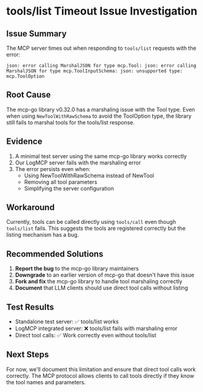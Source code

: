 # tools/list Timeout Issue Investigation

## Issue Summary
The MCP server times out when responding to `tools/list` requests with the error:
```
json: error calling MarshalJSON for type mcp.Tool: json: error calling MarshalJSON for type mcp.ToolInputSchema: json: unsupported type: mcp.ToolOption
```

## Root Cause
The mcp-go library v0.32.0 has a marshaling issue with the Tool type. Even when using `NewToolWithRawSchema` to avoid the ToolOption type, the library still fails to marshal tools for the tools/list response.

## Evidence
1. A minimal test server using the same mcp-go library works correctly
2. Our LogMCP server fails with the marshaling error
3. The error persists even when:
   - Using NewToolWithRawSchema instead of NewTool
   - Removing all tool parameters
   - Simplifying the server configuration

## Workaround
Currently, tools can be called directly using `tools/call` even though `tools/list` fails. This suggests the tools are registered correctly but the listing mechanism has a bug.

## Recommended Solutions
1. **Report the bug** to the mcp-go library maintainers
2. **Downgrade** to an earlier version of mcp-go that doesn't have this issue
3. **Fork and fix** the mcp-go library to handle tool marshaling correctly
4. **Document** that LLM clients should use direct tool calls without listing

## Test Results
- Standalone test server: ✅ tools/list works
- LogMCP integrated server: ❌ tools/list fails with marshaling error
- Direct tool calls: ✅ Work correctly even without tools/list

## Next Steps
For now, we'll document this limitation and ensure that direct tool calls work correctly. The MCP protocol allows clients to call tools directly if they know the tool names and parameters.
